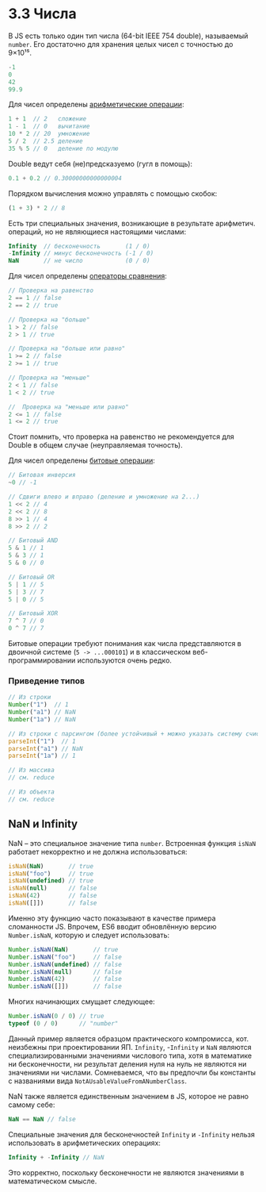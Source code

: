 # 3.3 Числа

В JS есть только один тип числа (64-bit IEEE 754 double), называемый `number`.
Его достаточно для хранения целых чисел с точностью до 9×10¹⁵.

```js
-1
0
42
99.9
```

Для чисел определены [арифметические операции](https://developer.mozilla.org/en-US/docs/Web/JavaScript/Reference/Operators/Arithmetic_Operators):

```js
1 + 1  // 2   сложение
1 - 1  // 0   вычитание
10 * 2 // 20  умножение
5 / 2  // 2.5 деление
35 % 5 // 0   деление по модулю
```

Double ведут себя (не)предсказуемо (гугл в помощь):

```js
0.1 + 0.2 // 0.30000000000000004
```

Порядком вычисления можно управлять с помощью скобок:

```js
(1 + 3) * 2 // 8
```

Есть три специальных значения, возникающие в результате арифметич. операций, но не являющиеся настоящими числами:

```js
Infinity  // бесконечность       (1 / 0)
-Infinity // минус бесконечность (-1 / 0)
NaN       // не число            (0 / 0)
```

Для чисел определены [операторы сравнения](https://developer.mozilla.org/en-US/docs/Web/JavaScript/Reference/Operators/Comparison_Operators):

```js
// Проверка на равенство
2 == 1 // false
2 == 2 // true

// Проверка на "больше"
1 > 2 // false
2 > 1 // true

// Проверка на "больше или равно"
1 >= 2 // false
2 >= 1 // true

// Проверка на "меньше"
2 < 1 // false
1 < 2 // true

//  Проверка на "меньше или равно"
2 <= 1 // false
1 <= 2 // true
```

Стоит помнить, что проверка на равенство не рекомендуется для Double в общем случае (неуправляемая точность).

Для чисел определены [битовые операции](https://developer.mozilla.org/en/docs/Web/JavaScript/Reference/Operators/Bitwise_Operators):

```js
// Битовая инверсия
~0 // -1

// Сдвиги влево и вправо (деление и умножение на 2...)
1 << 2 // 4
2 << 2 // 8
8 >> 1 // 4
8 >> 2 // 2

// Битовый AND
5 & 1 // 1
5 & 3 // 1
5 & 0 // 0

// Битовый OR
5 | 1 // 5
5 | 3 // 7
5 | 0 // 5

// Битовый XOR
7 ^ 7 // 0
0 ^ 7 // 7
```

Битовые операции требуют понимания как числа представляются в двоичной системе (`5 -> ...000101`)
и в классическом веб-программировании используются очень редко.

### Приведение типов

```js
// Из строки
Number("1")  // 1
Number("a1") // NaN
Number("1a") // NaN

// Из строки с парсингом (более устойчивый + можно указать систему счисления)
parseInt("1")  // 1
parseInt("a1") // NaN
parseInt("1a") // 1

// Из массива
// см. reduce

// Из объекта
// см. reduce
```

## NaN и Infinity

NaN – это специальное значение типа `number`. Встроенная функция `isNaN` работает некорректно и не должна использоваться:

```js
isNaN(NaN)       // true
isNaN("foo")     // true
isNaN(undefined) // true
isNaN(null)      // false
isNaN(42)        // false
isNaN([]])       // false
```

Именно эту функцию часто показывают в качестве примера сломанности JS.
Впрочем, ES6 вводит обновлённую версию `Number.isNaN`, которую и следует использовать:

```js
Number.isNaN(NaN)       // true
Number.isNaN("foo")     // false
Number.isNaN(undefined) // false
Number.isNaN(null)      // false
Number.isNaN(42)        // false
Number.isNaN([]])       // false
```

Многих начинающих смущает следующее:

```js
Number.isNaN(0 / 0) // true
typeof (0 / 0)      // "number"
```

Данный пример является образцом практического компромисса, кот. неизбежны при проектировании ЯП.
`Infinity`, -`Infinity` и `NaN` являются специализированными значениями числового типа, хотя в математике
ни бесконечности, ни результат деления нуля на нуль не являются ни значениями ни числами.
Сомневаемся, что вы предпочли бы константы с названиями вида `NotAUsableValueFromANumberClass`.

NaN также является единственным значением в JS, которое не равно самому себе:

```js
NaN == NaN // false
```

Специальные значения для бесконечностей `Infinity` и `-Infinity` нельзя использовать в арифметических операциях:

```js
Infinity + -Infinity // NaN
```

Это корректно, поскольку бесконечности не являются значениями в математическом смысле.
